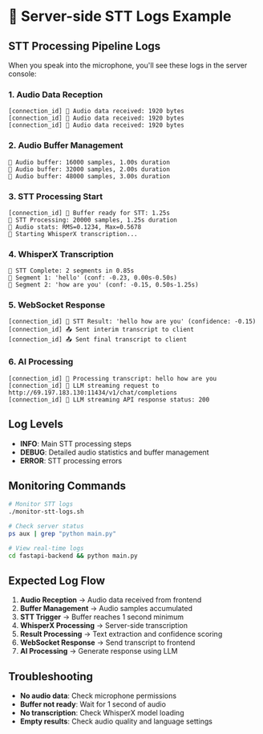# 🎤 Server-side STT Logs Example

## STT Processing Pipeline Logs

When you speak into the microphone, you'll see these logs in the server console:

### 1. Audio Data Reception
```
[connection_id] 🎤 Audio data received: 1920 bytes
[connection_id] 🎤 Audio data received: 1920 bytes
[connection_id] 🎤 Audio data received: 1920 bytes
```

### 2. Audio Buffer Management
```
🎤 Audio buffer: 16000 samples, 1.00s duration
🎤 Audio buffer: 32000 samples, 2.00s duration
🎤 Audio buffer: 48000 samples, 3.00s duration
```

### 3. STT Processing Start
```
[connection_id] 🎤 Buffer ready for STT: 1.25s
🎤 STT Processing: 20000 samples, 1.25s duration
🎤 Audio stats: RMS=0.1234, Max=0.5678
🎤 Starting WhisperX transcription...
```

### 4. WhisperX Transcription
```
🎤 STT Complete: 2 segments in 0.85s
🎤 Segment 1: 'hello' (conf: -0.23, 0.00s-0.50s)
🎤 Segment 2: 'how are you' (conf: -0.15, 0.50s-1.25s)
```

### 5. WebSocket Response
```
[connection_id] 🎤 STT Result: 'hello how are you' (confidence: -0.15)
[connection_id] 📤 Sent interim transcript to client
[connection_id] 📤 Sent final transcript to client
```

### 6. AI Processing
```
[connection_id] 📝 Processing transcript: hello how are you
[connection_id] 🔄 LLM streaming request to http://69.197.183.130:11434/v1/chat/completions
[connection_id] 📡 LLM streaming API response status: 200
```

## Log Levels

- **INFO**: Main STT processing steps
- **DEBUG**: Detailed audio statistics and buffer management
- **ERROR**: STT processing errors

## Monitoring Commands

```bash
# Monitor STT logs
./monitor-stt-logs.sh

# Check server status
ps aux | grep "python main.py"

# View real-time logs
cd fastapi-backend && python main.py
```

## Expected Log Flow

1. **Audio Reception** → Audio data received from frontend
2. **Buffer Management** → Audio samples accumulated
3. **STT Trigger** → Buffer reaches 1 second minimum
4. **WhisperX Processing** → Server-side transcription
5. **Result Processing** → Text extraction and confidence scoring
6. **WebSocket Response** → Send transcript to frontend
7. **AI Processing** → Generate response using LLM

## Troubleshooting

- **No audio data**: Check microphone permissions
- **Buffer not ready**: Wait for 1 second of audio
- **No transcription**: Check WhisperX model loading
- **Empty results**: Check audio quality and language settings
